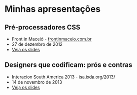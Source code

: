 # Minhas apresentações

## Pré-processadores CSS
* Front in Maceió - [frontinmaceio.com.br](http://frontinmaceio.com.br/)
* 27 de dezembro de 2012
* [Veja os slides](http://talks.ramonvictor.com/frontinmaceio/#/) 

## Designers que codificam: prós e contras
* Interacion South America 2013 - [isa.ixda.org/2013/](http://isa.ixda.org/2013/)
* 14 de novembro de 2013
* [Veja os slides](http://www.slideshare.net/ramonvictor/designers-que-codificam-prs-e-contras) 
